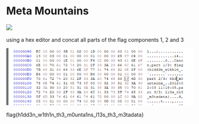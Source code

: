 # Meta Mountains

![](mountains_hsctf.jpg)

using a hex editor and concat all parts of the flag components 1, 2 and 3

![](Capture.png)

flag{h1dd3n_w1th1n_th3_m0unta1ns_l13s_th3_m3tadata}